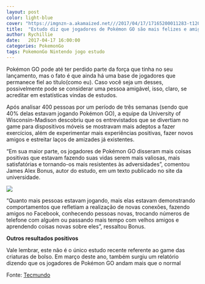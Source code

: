 ```yaml
---
layout: post
color: light-blue
cover: "https://imgnzn-a.akamaized.net///2017/04/17/17165200011283-t1200x480.jpg"
title:  "Estudo diz que jogadores de Pokémon GO são mais felizes e amigáveis"
author: Rychillie
date:   2017-04-17 16:00:00
categories: PokemonGo
tags: PokemonGo Nintendo jogo estudo
---
```

Pokémon GO pode até ter perdido parte da força que tinha no seu lançamento, mas o fato é que ainda há uma base de jogadores que permanece fiel ao título(como eu). Caso você seja um desses, possivelmente pode se considerar uma pessoa amigável, isso, claro, se acreditar em estatísticas vindas de estudos.

Após analisar 400 pessoas por um período de três semanas (sendo que 40% delas estavam jogando Pokémon GO), a equipe da University of Wisconsin-Madison descobriu que os entrevistados que se divertiam no game para dispositivos móveis se mostravam mais adeptos a fazer exercícios, além de experimentar mais experiências positivas, fazer novos amigos e estreitar laços de amizades já existentes.

“Em sua maior parte, os jogadores de Pokémon GO disseram mais coisas positivas que estavam fazendo suas vidas serem mais valiosas, mais satisfatórias e tornando-os mais resistentes às adversidades”, comentou James Alex Bonus, autor do estudo, em um texto publicado no site da universidade.

<img src="https://img1.ibxk.com.br/2017/04/17/17165338247285.jpg?w=700">

“Quanto mais pessoas estavam jogando, mais elas estavam demonstrando comportamentos que refletiam a realização de novas conexões, fazendo amigos no Facebook, conhecendo pessoas novas, trocando números de telefone com alguém ou passando mais tempo com velhos amigos e aprendendo coisas novas sobre eles”, ressaltou Bonus.

<strong>Outros resultados positivos</strong>

Vale lembrar, este não é o único estudo recente referente ao game das criaturas de bolso. Em março deste ano, também surgiu um relatório dizendo que os jogadores de Pokémon GO andam mais que o normal

Fonte: <a href="https://www.tecmundo.com.br/pokemon-go/115891-estudo-diz-jogadores-pokemon-go-felizes-amigaveis.htm">Tecmundo</a>

<script async src="//pagead2.googlesyndication.com/pagead/js/adsbygoogle.js"></script>
<!-- Final_texto_okgnow -->
<ins class="adsbygoogle"
     style="display:block"
     data-ad-client="ca-pub-7837358846130941"
     data-ad-slot="9265933715"
     data-ad-format="auto"></ins>
<script>
(adsbygoogle = window.adsbygoogle || []).push({});
</script>
